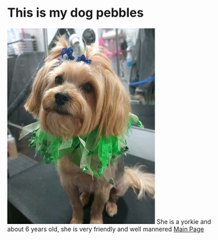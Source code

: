 # This is my dog pebbles
![Picture](https://github.com/JesseMorrison12/IT-1000-Midterm/blob/main/image_0.JPEG)
She is a yorkie and about 6 years old, she is very friendly and well mannered
[Main Page](https://github.com/JesseMorrison12/IT-1000-Midterm/blob/main/README.md)
